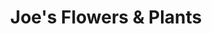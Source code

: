 ---
title: "Joe's Flowers & Plants"
url: /scottsburg/joes-flowers-und-plants/
shop: Garten-Center
---